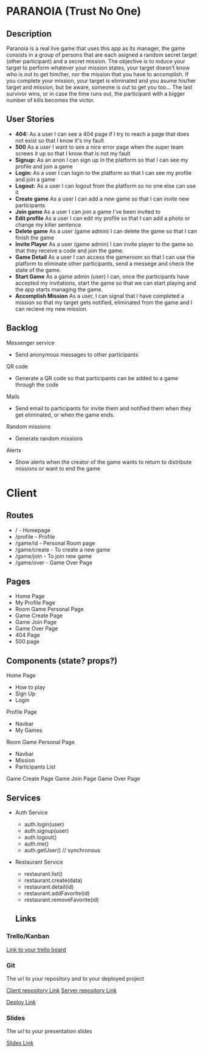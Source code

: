 # PARANOIA (Trust No One)

## Description

Paranoia is a real live game that uses this app as its manager, the game consists in a group of persons that are each asigned a random secret target (other participant) and a secret mission. The objective is to induce your target to perform whatever your mission states, your target doesn't know who is out to get him/her, nor the mission that you have to accomplish. If you complete your mission, your target is eliminated and you asume his/her target and mission, but be aware, someone is out to get you too... The last survivor wins, or in case the time runs out, the participant with a bigger number of kills becomes the victor.

## User Stories

-  **404:** As a user I can see a 404 page if I try to reach a page that does not exist so that I know it's my fault
-  **500** As a user I want to see a nice error page when the super team screws it up so that I know that is not my fault
-  **Signup:** As an anon I can sign up in the platform so that I can see my profile and join a game
-  **Login:** As a user I can login to the platform so that I can see my profile and join a game
-  **Logout:** As a user I can logout from the platform so no one else can use it
-  **Create game** As a user I can add a new game so that I can invite new participants
-  **Join game** As a user I can join a game I've been invited to
-  **Edit profile** As a user I can edit my profile so that I can add a photo or change my killer sentence
-  **Delete game** As a user (game admin) I can delete the game so that I can finish the game
-  **Invite Player** As a user (game admin) I can invite player to the game so that they receive a code and       join the game.
- **Game Detail** As a user I can access the gameroom so that I can use the platform to eliminate other           participants, send a messege and check the state of the game.
- **Start Game** As a game admin (user) I can, once the participants have accepted my invitations, start the      game so that we can start playing and the app starts managing the game.
- **Accomplish Mission** As a user, I can signal that I have completed a mission so that my target gets           notified, eliminated from the game and I can recieve my new mission.
 

## Backlog

Messenger service
- Send anonymous messages to other participants

QR code
- Generate a QR code so that participants can be added to a game through the code

Mails
- Send email to participants for invite them and notified them when they get eliminated, or when the game       ends.

Random missions
- Generate random missions

Alerts
- Show alerts when the creator of the game wants to return to distribute missions or want to end the game

# Client

## Routes

- / - Homepage
- /profile - Profile
- /game/id - Personal Room page
- /game/create - To create a new game
- /game/join - To join new game
- /game/over - Game Over Page

## Pages

- Home Page 
- My Profile Page
- Room Game Personal Page
- Game Create Page
- Game Join Page
- Game Over Page 
- 404 Page
- 500 page 

## Components (state? props?)

Home Page
- How to play
- Sign Up
- Login
 
Profile Page
- Navbar
- My Games

Room Game Personal Page
- Navbar
- Mission
- Participants List

Game Create Page
Game Join Page
Game Over Page 

## Services

- Auth Service
  - auth.login(user)
  - auth.signup(user)
  - auth.logout()
  - auth.me()
  - auth.getUser() // synchronous
- Restaurant Service
  - restaurant.list()
  - restaurant.create(data)
  - restaurant.detail(id)
  - restaurant.addFavorite(id)
  - restaurant.removeFavorite(id)   

  ## Links

### Trello/Kanban

[Link to your trello board](https://trello.com/b/s2J2Vdcr/proyecto-modulo-3) 

### Git

The url to your repository and to your deployed project

[Client repository Link](http://github.com)
[Server repository Link](http://github.com)

[Deploy Link](http://heroku.com)

### Slides

The url to your presentation slides

[Slides Link](http://slides.com)

